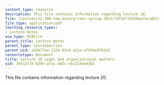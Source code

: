 ```yaml
---
content_type: resource
description: This file contains information regarding lecture 20.
file: /courses/15-390-new-enterprises-spring-2013/76fa2735b20ea7aca03ce5c224e4e3b2_MIT15_390S13_lec20.pdf
file_type: application/pdf
learning_resource_types:
- Lecture Notes
ocw_type: OCWFile
parent_title: Lecture Notes
parent_type: CourseSection
parent_uid: a164f7aa-1324-93c6-a11a-a7d54e6f62e1
resourcetype: Document
title: Lecture 20 Legal and organizational matters
uid: 76fa2735-b20e-a7ac-a03c-e5c224e4e3b2
---
```

This file contains information regarding lecture 20.


